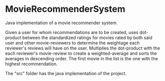 # MovieRecommenderSystem
Java implementation of a movie recommender system. 

Given a user for whom recommendations are to be created, uses dot-product between the standardized ratings for movies rated by
both said user and other movie-reviewers to determine the weightage each reviewer's reviews will have on the user. 
Multiplies the dot-product with the each reviewer's movie-review to create a weighted-average and sorts the averages in descending order.
The first movie in the list is the one with the highest recommendation.

The "src" folder has the java implementation of the project.
